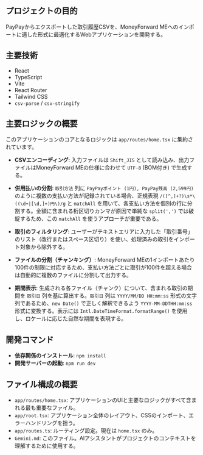 ## プロジェクトの目的

PayPayからエクスポートした取引履歴CSVを、MoneyForward MEへのインポートに適した形式に最適化するWebアプリケーションを開発する。

## 主要技術

- React
- TypeScript
- Vite
- React Router
- Tailwind CSS
- `csv-parse` / `csv-stringify`

## 主要ロジックの概要

このアプリケーションのコアとなるロジックは `app/routes/home.tsx` に集約されています。

- **CSVエンコーディング**: 入力ファイルは `Shift_JIS` として読み込み、出力ファイルはMoneyForward MEの仕様に合わせて `UTF-8` (BOM付き) で生成する。

- **併用払いの分割**: `取引方法` 列に `PayPayポイント (1円), PayPay残高 (2,599円)` のように複数の支払い方法が記録されている場合、正規表現 `/([^,]+?)\s*\((\d+|[\d,]+)円\)/g` と `matchAll` を用いて、各支払い方法を個別の行に分割する。金額に含まれる桁区切りカンマが原因で単純な `split(',')` では破綻するため、この `matchAll` を使うアプローチが重要である。

- **取引のフィルタリング**: ユーザーがテキストエリアに入力した「取引番号」のリスト（改行またはスペース区切り）を使い、処理済みの取引をインポート対象から除外する。

- **ファイルの分割（チャンキング）**: MoneyForward MEの1インポートあたり100件の制限に対応するため、支払い方法ごとに取引が100件を超える場合は自動的に複数のファイルに分割して出力する。

- **期間表示**: 生成される各ファイル（チャンク）について、含まれる取引の期間を `取引日` 列を基に算出する。`取引日` 列は `YYYY/MM/DD HH:mm:ss` 形式の文字列であるため、`new Date()` で正しく解釈できるよう `YYYY-MM-DDTHH:mm:ss` 形式に変換する。表示には `Intl.DateTimeFormat.formatRange()` を使用し、ロケールに応じた自然な期間を表現する。

## 開発コマンド

- **依存関係のインストール**: `npm install`
- **開発サーバーの起動**: `npm run dev`

## ファイル構成の概要

- `app/routes/home.tsx`: アプリケーションのUIと主要なロジックがすべて含まれる最も重要なファイル。
- `app/root.tsx`: アプリケーション全体のレイアウト、CSSのインポート、エラーハンドリングを担う。
- `app/routes.ts`: ルーティング設定。現在は `home.tsx` のみ。
- `Gemini.md`: このファイル。AIアシスタントがプロジェクトのコンテキストを理解するために使用する。
